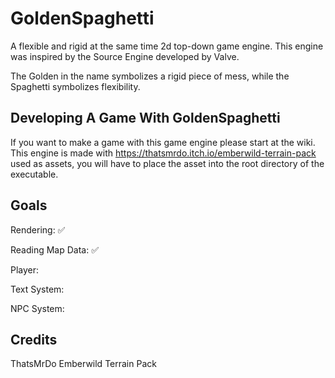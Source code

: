 # GoldenSpaghetti
A flexible and rigid at the same time 2d top-down game engine.
This engine was inspired by the Source Engine developed by Valve.

The Golden in the name symbolizes a rigid piece of mess, while the Spaghetti symbolizes flexibility.

## Developing A Game With GoldenSpaghetti
If you want to make a game with this game engine please start at the wiki.
This engine is made with https://thatsmrdo.itch.io/emberwild-terrain-pack used as assets, you will have to place the asset into the root directory of the executable.

## Goals
Rendering: ✅

Reading Map Data: ✅

Player: 

Text System: 

NPC System:


## Credits
ThatsMrDo Emberwild Terrain Pack
